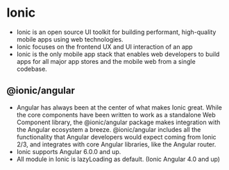 # Ionic

- Ionic is an open source UI toolkit for building performant, high-quality mobile apps using web technologies.
- Ionic focuses on the frontend UX and UI interaction of an app
- Ionic is the only mobile app stack that enables web developers to build apps for all major app stores and the mobile web from a single codebase.

## @ionic/angular
- Angular has always been at the center of what makes Ionic great. While the core components have been written to work as a standalone Web Component library, the @ionic/angular package makes integration with the Angular ecosystem a breeze. @ionic/angular includes all the functionality that Angular developers would expect coming from Ionic 2/3, and integrates with core Angular libraries, like the Angular router.
- Ionic supports Angular 6.0.0 and up.
- All module in Ionic is lazyLoading as default. (Ionic Angular 4.0 and up)

